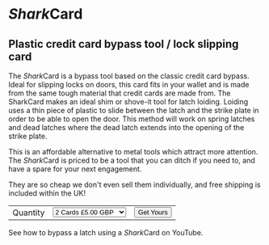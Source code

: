 # *Shark*Card
## Plastic credit card bypass tool / lock slipping card

The *Shark*Card is a bypass tool based on the classic credit card bypass. Ideal for slipping locks on doors, this card fits in your wallet and is made from the same tough material that credit cards are made from. The SharkCard makes an ideal shim or shove-it tool for latch loiding. Loiding uses a thin piece of plastic to slide between the latch and the strike plate in order to be able to open the door. This method will work on spring latches and dead latches where the dead latch extends into the opening of the strike plate.

This is an affordable alternative to metal tools which attract more attention. The *Shark*Card is priced to be a tool that you can ditch if you need to, and have a spare for your next engagement.

They are so cheap we don't even sell them individually, and free shipping is included within the UK!

<form target="paypal" action="https://www.paypal.com/cgi-bin/webscr" method="post">
<input type="hidden" name="cmd" value="_s-xclick">
<input type="hidden" name="hosted_button_id" value="VUEUVKNC9AKTG">
	<table>
<tr><td><input type="hidden" name="on0" value="Quantity">Quantity</td><td><select name="os0">
	<option value="2 Cards">2 Cards £5.00 GBP</option>
	<option value="5 Cards">5 Cards £10.00 GBP</option>
</select> </td><td>
<input type="hidden" name="currency_code" value="GBP">
<input type="submit" value="Get Yours" name="submit" alt="PayPal – The safer, easier way to pay online!">
</td>
</tr>
</table>
</form>

See how to bypass a latch using a *Shark*Card on YouTube.
